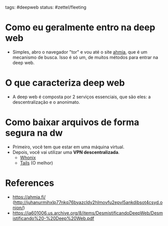 tags: #deepweb
status: #zettel/fleeting

# Como eu geralmente entro na deep web
- Simples, abro o navegador "tor" e vou até o site [ahmia](https://ahmia.fi), que é um mecanismo de busca. Isso é só um, de muitos métodos para entrar na deep web.

# O que caracteriza deep web
- A deep web é composta por 2 serviços essenciais, que são eles: a descentralização e o anonimato.

# Como baixar arquivos de forma segura na dw
- Primeiro, você tem que estar em uma máquina virtual.
- Depois, você vai utilizar uma **VPN descentralizada**.
	- [Whonix](https://www.whonix.org)
	- [Tails](https://tails.boum.org/index.pt.html) (O melhor)

# References
- https://ahmia.fi/ (http://juhanurmihxlp77nkq76byazcldy2hlmovfu2epvl5ankdibsot4csyd.onion/)
- https://ia601006.us.archive.org/8/items/DesmistificandoDeepWeb/Desmistificando%20-%20Deep%20Web.pdf